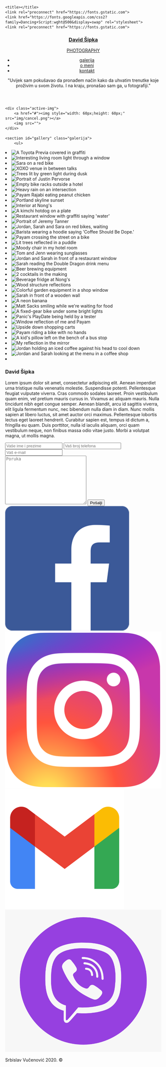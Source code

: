 <!DOCTYPE html>
<html>
<head>
	  <meta name="viewport" content="width=device-width, initial-scale=1.0" />

	<title></title>
	<link rel="preconnect" href="https://fonts.gstatic.com">
	<link href="https://fonts.googleapis.com/css2?family=Dancing+Script:wght@500&display=swap" rel="stylesheet">
	<link rel="preconnect" href="https://fonts.gstatic.com">
<link href="https://fonts.googleapis.com/css2?family=Goldman&display=swap" rel="stylesheet">
<link rel="preconnect" href="https://fonts.gstatic.com">
<link href="https://fonts.googleapis.com/css2?family=Noto+Sans+JP&display=swap" rel="stylesheet">
<link rel="preconnect" href="https://fonts.gstatic.com">
<link href="https://fonts.googleapis.com/css2?family=Crimson+Pro:ital,wght@1,300&display=swap" rel="stylesheet">
<link rel="preconnect" href="https://fonts.gstatic.com">
<link href="https://fonts.googleapis.com/css2?family=Raleway&display=swap" rel="stylesheet">
	<meta charset="utf-8">
	<link rel="stylesheet" type="text/css" href="style.css">

</head>
<body>
	<header id="top">
		<nav>
			<!--img class="logo" src="img/logo.jpg"-->
			<div class="logo">
				<a href="#top" id="t"><h3>David Šipka</h3>
				<p>PHOTOGRAPHY</p></a>
			</div>
			<ul class="nav">
				<li><a href="#gallery" id="g">galerija</a></li>
				<li><a href="#about" id="a">o meni</a></li>
				<li><a href="#contact" id="c">kontakt</a></li>
			</ul>
		</nav>
		<div class="home">
			<div class="layer">
				<div class="quote">
					<p>
						"Uvijek sam pokušavao da pronađem način kako da uhvatim trenutke koje proživim u svom životu. I na kraju, pronašao sam ga, u fotografiji."
					</p>
				</div>
			</div>
		</div>
	</header>

	<div class="active-img">
		<a href="#"><img style="width: 60px;height: 60px;" src="img/cancel.png"></a>
		<img src="">
	</div>

	<section id="gallery" class="galerija">
		<ul>
  <li>
    <img src="https://res.cloudinary.com/css-tricks/image/upload/f_auto,q_auto/v1568814785/photostream-photos/DSC05466_kwlv0n.jpg" alt="A Toyota Previa covered in graffiti" loading="lazy">
  </li>
  <li>
    <img src="https://res.cloudinary.com/css-tricks/image/upload/f_auto,q_auto/v1568814785/photostream-photos/DSC05621_zgtcco.jpg" alt="Interesting living room light through a window" loading="lazy">
  </li>
  <li>
    <img src="https://res.cloudinary.com/css-tricks/image/upload/f_auto,q_auto/v1568814785/photostream-photos/DSC05513_gfbiwi.jpg" alt="Sara on a red bike" loading="lazy">
  </li>
  <li>
    <img src="https://res.cloudinary.com/css-tricks/image/upload/f_auto,q_auto/v1568814785/photostream-photos/DSC05588_nb0dma.jpg" alt="XOXO venue in between talks" loading="lazy">
  </li>
  <li>
    <img src="https://res.cloudinary.com/css-tricks/image/upload/f_auto,q_auto/v1568814785/photostream-photos/DSC05459_ziuomy.jpg" alt="Trees lit by green light during dusk" loading="lazy">
  </li>
  <li>
    <img src="https://res.cloudinary.com/css-tricks/image/upload/f_auto,q_auto/v1568814785/photostream-photos/DSC05586_oj8jfo.jpg" alt="Portrait of Justin Pervorse" loading="lazy">
  </li>
  <li>
    <img src="https://res.cloudinary.com/css-tricks/image/upload/f_auto,q_auto/v1568814785/photostream-photos/DSC05465_dtkwef.jpg" alt="Empty bike racks outside a hotel" loading="lazy">
  </li>
  <li>
    <img src="https://res.cloudinary.com/css-tricks/image/upload/f_auto,q_auto/v1568814785/photostream-photos/DSC05626_ytsf3j.jpg" alt="Heavy rain on an intersection" loading="lazy">
  </li>
  <li>
    <img src="https://res.cloudinary.com/css-tricks/image/upload/f_auto,q_auto/v1568814785/photostream-photos/DSC05449_l9kukz.jpg" alt="Payam Rajabi eating peanut chicken" loading="lazy">
  </li>
  <li>
    <img src="https://res.cloudinary.com/css-tricks/image/upload/f_auto,q_auto/v1568814785/photostream-photos/DSC05544_aczrb9.jpg" alt="Portland skyline sunset" loading="lazy">
  </li>
  <li>
    <img src="https://res.cloudinary.com/css-tricks/image/upload/f_auto,q_auto/v1568814785/photostream-photos/DSC05447_mvffor.jpg" alt="Interior at Nong's" loading="lazy">
  </li>
  <li>
    <img src="https://res.cloudinary.com/css-tricks/image/upload/f_auto,q_auto/v1568814784/photostream-photos/DSC05501_yirmq8.jpg" alt="A kimchi hotdog on a plate" loading="lazy">
  </li>
  <li>
    <img src="https://res.cloudinary.com/css-tricks/image/upload/f_auto,q_auto/v1568814784/photostream-photos/DSC05624_f5b2ud.jpg" alt="Restaurant window with graffiti saying 'water'" loading="lazy">
  </li>
  <li>
    <img src="https://res.cloudinary.com/css-tricks/image/upload/f_auto,q_auto/v1568814784/photostream-photos/DSC05623_dcpfva.jpg" alt="Portrait of Jeremy Tanner" loading="lazy">
  </li>
  <li>
    <img src="https://res.cloudinary.com/css-tricks/image/upload/f_auto,q_auto/v1568814784/photostream-photos/DSC05515_d2gzut.jpg" alt="Jordan, Sarah and Sara on red bikes, waiting" loading="lazy">
  </li>
  <li>
    <img src="https://res.cloudinary.com/css-tricks/image/upload/f_auto,q_auto/v1568814784/photostream-photos/DSC05581_ceocwv.jpg" alt="Barista wearing a hoodie saying 'Coffee Should Be Dope.'" loading="lazy">
  </li>
  <li>
    <img src="https://res.cloudinary.com/css-tricks/image/upload/f_auto,q_auto/v1568814784/photostream-photos/DSC05517_ni2k0p.jpg" alt="Payam crossing the street on a bike" loading="lazy">
  </li>
  <li>
    <img src="https://res.cloudinary.com/css-tricks/image/upload/f_auto,q_auto/v1568814783/photostream-photos/DSC05620_qfwycq.jpg" alt="Lit trees reflected in a puddle" loading="lazy">
  </li>
  <li>
    <img src="https://res.cloudinary.com/css-tricks/image/upload/f_auto,q_auto/v1568814783/photostream-photos/DSC05462_b33uvp.jpg" alt="Moody chair in my hotel room" loading="lazy">
  </li>
  <li>
    <img src="https://res.cloudinary.com/css-tricks/image/upload/f_auto,q_auto/v1568814783/photostream-photos/DSC05489_mqzktl.jpg" alt="Tom and Jenn wearing sunglasses" loading="lazy">
  </li>
  <li>
    <img src="https://res.cloudinary.com/css-tricks/image/upload/f_auto,q_auto/v1568814783/photostream-photos/DSC05476_dlkjza.jpg" alt="Jordan and Sarah in front of a restaurant window" loading="lazy">
  </li>
  <li>
    <img src="https://res.cloudinary.com/css-tricks/image/upload/f_auto,q_auto/v1568814783/photostream-photos/DSC05497_abbd3c.jpg" alt="Sarah reading the Double Dragon drink menu" loading="lazy">
  </li>
  <li>
    <img src="https://res.cloudinary.com/css-tricks/image/upload/f_auto,q_auto/v1568814782/photostream-photos/DSC05487_fcdv7t.jpg" alt="Beer brewing equipment" loading="lazy">
  </li>
  <li>
    <img src="https://res.cloudinary.com/css-tricks/image/upload/f_auto,q_auto/v1568814782/photostream-photos/DSC05493_q6njbk.jpg" alt="2 cocktails in the making" loading="lazy">
  </li>
  <li>
    <img src="https://res.cloudinary.com/css-tricks/image/upload/f_auto,q_auto/v1568814782/photostream-photos/DSC05446_xj60ff.jpg" alt="Beverage fridge at Nong's" loading="lazy">
  </li>
  <li>
    <img src="https://res.cloudinary.com/css-tricks/image/upload/f_auto,q_auto/v1568814782/photostream-photos/DSC05559_hu49zx.jpg" alt="Wood structure reflections" loading="lazy">
  </li>
  <li>
    <img src="https://res.cloudinary.com/css-tricks/image/upload/f_auto,q_auto/v1568814782/photostream-photos/DSC05482_dtrj02.jpg" alt="Colorful garden equipment in a shop window" loading="lazy">
  </li>
  <li>
    <img src="https://res.cloudinary.com/css-tricks/image/upload/f_auto,q_auto/v1568814782/photostream-photos/DSC05565_dx5rp6.jpg" alt="Sarah in front of a wooden wall" loading="lazy">
  </li>
  <li>
    <img src="https://res.cloudinary.com/css-tricks/image/upload/f_auto,q_auto/v1568814782/photostream-photos/DSC05613_o9af2z.jpg" alt="A neon banana" loading="lazy">
  </li>
  <li>
    <img src="https://res.cloudinary.com/css-tricks/image/upload/f_auto,q_auto/v1568814782/photostream-photos/DSC05469_fdxdzx.jpg" alt="Matt Sacks smiling while we're waiting for food" loading="lazy">
  </li>
  <li>
    <img src="https://res.cloudinary.com/css-tricks/image/upload/f_auto,q_auto/v1568814782/photostream-photos/DSC05558_yq2tnz.jpg" alt="A fixed-gear bike under some bright lights" loading="lazy">
  </li>
  <li>
    <img src="https://res.cloudinary.com/css-tricks/image/upload/f_auto,q_auto/v1568814781/photostream-photos/DSC05483_dyiuya.jpg" alt="Panic's PlayDate being held by a tester" loading="lazy">
  </li>
  <li>
    <img src="https://res.cloudinary.com/css-tricks/image/upload/f_auto,q_auto/v1568814781/photostream-photos/DSC05468_xzbtcd.jpg" alt="Window reflection of me and Payam" loading="lazy">
  </li>
  <li>
    <img src="https://res.cloudinary.com/css-tricks/image/upload/f_auto,q_auto/v1568814781/photostream-photos/DSC05457_nloycw.jpg" alt="Upside down shopping carts" loading="lazy">
  </li>
  <li>
    <img src="https://res.cloudinary.com/css-tricks/image/upload/f_auto,q_auto/v1568814781/photostream-photos/DSC05522_mekpec.jpg" alt="Payam riding a bike with no hands" loading="lazy">
  </li>
  <li>
    <img src="https://res.cloudinary.com/css-tricks/image/upload/f_auto,q_auto/v1568814781/photostream-photos/DSC05611_lbwtmk.jpg" alt="A kid's pillow left on the bench of a bus stop" loading="lazy">
  </li>
  <li>
    <img src="https://res.cloudinary.com/css-tricks/image/upload/f_auto,q_auto/v1568814781/photostream-photos/DSC05572_xfvij7.jpg" alt="My reflection in the mirror" loading="lazy">
  </li>
  <li>
    <img src="https://res.cloudinary.com/css-tricks/image/upload/f_auto,q_auto/v1568814781/photostream-photos/DSC05481_gnljae.jpg" alt="Jordan holding an iced coffee against his head to cool down" loading="lazy">
  </li>
  <li>
    <img src="https://res.cloudinary.com/css-tricks/image/upload/f_auto,q_auto/v1568814781/photostream-photos/DSC05480_zkw8sm.jpg" alt="Jordan and Sarah looking at the menu in a coffee shop" loading="lazy">
  </li>
  <li></li>
</ul>
	</section>
<section id="about" class="about"> <div>
	<div class="about-img"></div>
	<div class="about-text">
		<div>
		<h3>David Šipka</h3>
		<p>Lorem ipsum dolor sit amet, consectetur adipiscing elit. Aenean imperdiet urna tristique nulla venenatis molestie. Suspendisse potenti. Pellentesque feugiat vulputate viverra. Cras commodo sodales laoreet. Proin vestibulum quam enim, vel pretium mauris cursus in. Vivamus ac aliquam mauris. Nulla tincidunt nibh eget congue semper. Aenean blandit, arcu id sagittis viverra, elit ligula fermentum nunc, nec bibendum nulla diam in diam. Nunc mollis sapien at libero luctus, sit amet auctor orci maximus. Pellentesque lobortis lectus eget laoreet hendrerit. Curabitur sapien est, tempus id dictum a, fringilla eu quam. Duis porttitor, nulla id iaculis aliquam, orci quam vestibulum neque, non finibus massa odio vitae justo. Morbi a volutpat magna, ut mollis magna.

</p>
</div>
	</div></div>
</section>

<section id="contact" class="contact">
	<form action="" method="POST" novalidate="novalidate">
		<div class="inputs">
              <input type="text" id="imeiprezime" placeholder="Vaše ime i prezime">
              <input type="text" id="brojtelefona" placeholder="Vaš broj telefona">
              <input type="email" id="email" placeholder="Vaš e-mail">
             </div>
              <textarea name="#" id="poruka" cols="30" rows="10" placeholder="Poruka"></textarea>
              <input type="submit" value="Pošalji" id="dugme">
    </form>
    <div class="social">
		<div><a href="#" target="_blank"><img src="img/fb.png"></a></div>
		<div><a href="#"><img src="img/insta.png"></a></div>
		<div><a href="#"><img src="img/google.png"></a></div>
		<div><a href="#"><img src="img/viber.png"></a></div>
	</div>
</section>
<footer>
	<p>Srbislav Vučenović 2020. &copy</p>
</footer>
<script
  src="https://code.jquery.com/jquery-3.5.1.min.js"
  integrity="sha256-9/aliU8dGd2tb6OSsuzixeV4y/faTqgFtohetphbbj0="
  crossorigin="anonymous"></script>
 <script type="text/javascript" src="script.js"></script>
</body>
</html>
